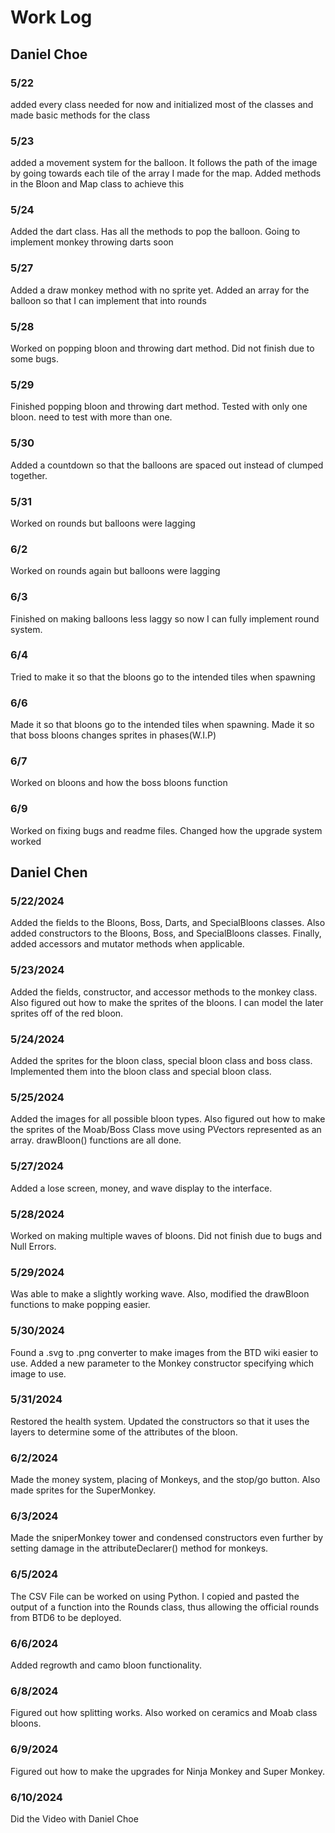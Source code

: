 # Work Log

## Daniel Choe

### 5/22

added every class needed for now and initialized most of the classes and made basic methods for the class

### 5/23

added a movement system for the balloon. It follows the path of the image by going towards each tile of the array I made for the map.
Added methods in the Bloon and Map class to achieve this

### 5/24

Added the dart class. Has all the methods to pop the balloon. Going to implement monkey throwing darts soon

### 5/27

Added a draw monkey method with no sprite yet. Added an array for the balloon so that I can implement that into rounds

### 5/28

Worked on popping bloon and throwing dart method. Did not finish due to some bugs.

### 5/29

Finished popping bloon and throwing dart method. Tested with only one bloon. need to test with more than one.

### 5/30

Added a countdown so that the balloons are spaced out instead of clumped together.

### 5/31

Worked on rounds but balloons were lagging

### 6/2

Worked on rounds again but balloons were lagging

### 6/3

Finished on making balloons less laggy so now I can fully implement round system.

### 6/4

Tried to make it so that the bloons go to the intended tiles when spawning

### 6/6

Made it so that bloons go to the intended tiles when spawning. Made it so that boss bloons changes sprites in phases(W.I.P)

### 6/7

Worked on bloons and how the boss bloons function

### 6/9

Worked on fixing bugs and readme files. Changed how the upgrade system worked

## Daniel Chen

### 5/22/2024

Added the fields to the Bloons, Boss, Darts, and SpecialBloons classes. Also added constructors to the Bloons, Boss, and SpecialBloons classes.
Finally, added accessors and mutator methods when applicable. 

### 5/23/2024

Added the fields, constructor, and accessor methods to the monkey class. Also figured out how to make the sprites of the bloons. I can model the later sprites off of the red bloon. 

### 5/24/2024

Added the sprites for the bloon class, special bloon class and boss class. Implemented them into the bloon class and special bloon class. 

### 5/25/2024

Added the images for all possible bloon types. Also figured out how to make the sprites of the Moab/Boss Class move using PVectors represented as an array. drawBloon() functions are all done. 

### 5/27/2024

Added a lose screen, money, and wave display to the interface.

### 5/28/2024

Worked on making multiple waves of bloons. Did not finish due to bugs and Null Errors.

### 5/29/2024

Was able to make a slightly working wave. Also, modified the drawBloon functions to make popping easier. 

### 5/30/2024

Found a .svg to .png converter to make images from the BTD wiki easier to use. Added a new parameter to the Monkey constructor specifying which image to use. 

### 5/31/2024

Restored the health system. Updated the constructors so that it uses the layers to determine some of the attributes of the bloon.

### 6/2/2024

Made the money system, placing of Monkeys, and the stop/go button. Also made sprites for the SuperMonkey.

### 6/3/2024 

Made the sniperMonkey tower and condensed constructors even further by setting damage in the attributeDeclarer() method for monkeys.

### 6/5/2024

The CSV File can be worked on using Python. I copied and pasted the output of a function into the Rounds class, thus allowing the official rounds from BTD6 to be deployed. 

### 6/6/2024

Added regrowth and camo bloon functionality. 

### 6/8/2024

Figured out how splitting works. Also worked on ceramics and Moab class bloons.

### 6/9/2024

Figured out how to make the upgrades for Ninja Monkey and Super Monkey. 

### 6/10/2024 

Did the Video with Daniel Choe

